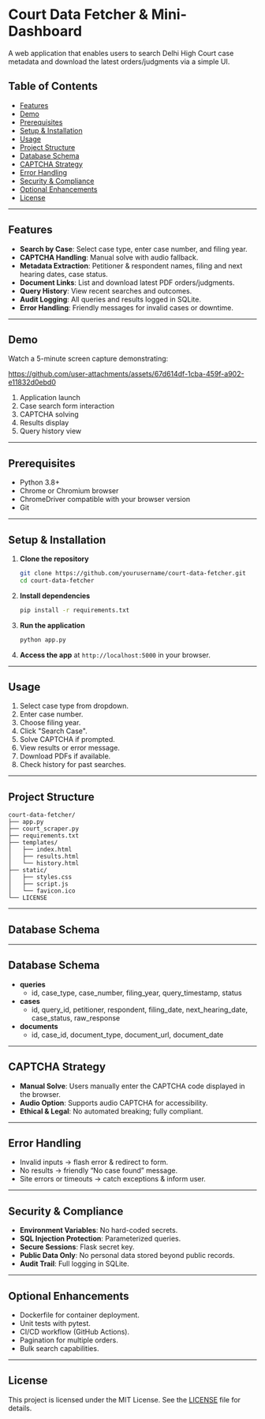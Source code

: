 # Court Data Fetcher & Mini-Dashboard

A web application that enables users to search Delhi High Court case metadata and download the latest orders/judgments via a simple UI.

## Table of Contents

- [Features](#features)  
- [Demo](#demo)  
- [Prerequisites](#prerequisites)  
- [Setup & Installation](#setup--installation)  
- [Usage](#usage)  
- [Project Structure](#project-structure)  
- [Database Schema](#database-schema)  
- [CAPTCHA Strategy](#captcha-strategy)  
- [Error Handling](#error-handling)  
- [Security & Compliance](#security--compliance)  
- [Optional Enhancements](#optional-enhancements)  
- [License](#license)  

---

## Features

- **Search by Case**: Select case type, enter case number, and filing year.  
- **CAPTCHA Handling**: Manual solve with audio fallback.  
- **Metadata Extraction**: Petitioner & respondent names, filing and next hearing dates, case status.  
- **Document Links**: List and download latest PDF orders/judgments.  
- **Query History**: View recent searches and outcomes.  
- **Audit Logging**: All queries and results logged in SQLite.  
- **Error Handling**: Friendly messages for invalid cases or downtime.

---

## Demo

Watch a 5-minute screen capture demonstrating:

https://github.com/user-attachments/assets/67d614df-1cba-459f-a902-e11832d0ebd0



1. Application launch  
2. Case search form interaction  
3. CAPTCHA solving  
4. Results display  
5. Query history view



---

## Prerequisites

- Python 3.8+  
- Chrome or Chromium browser  
- ChromeDriver compatible with your browser version  
- Git  

---

## Setup & Installation

1. **Clone the repository**  

   ```bash
   git clone https://github.com/yourusername/court-data-fetcher.git
   cd court-data-fetcher
   ```

2. **Install dependencies**  

   ```bash
   pip install -r requirements.txt
   ```

3. **Run the application**  

   ```bash
   python app.py
   ```

4. **Access the app** at `http://localhost:5000` in your browser.  

---

## Usage

1. Select case type from dropdown.  
2. Enter case number.  
3. Choose filing year.  
4. Click "Search Case".  
5. Solve CAPTCHA if prompted.  
6. View results or error message.  
7. Download PDFs if available.  
8. Check history for past searches.  

---

## Project Structure

```
court-data-fetcher/
├── app.py
├── court_scraper.py
├── requirements.txt
├── templates/
│   ├── index.html
│   ├── results.html
│   └── history.html
├── static/
│   ├── styles.css
│   ├── script.js
│   └── favicon.ico
└── LICENSE
```

---

## Database Schema


---

## Database Schema

- **queries**  
  - id, case_type, case_number, filing_year, query_timestamp, status  
- **cases**  
  - id, query_id, petitioner, respondent, filing_date, next_hearing_date, case_status, raw_response  
- **documents**  
  - id, case_id, document_type, document_url, document_date  

---

## CAPTCHA Strategy

- **Manual Solve**: Users manually enter the CAPTCHA code displayed in the browser.  
- **Audio Option**: Supports audio CAPTCHA for accessibility.  
- **Ethical & Legal**: No automated breaking; fully compliant.

---

## Error Handling

- Invalid inputs → flash error & redirect to form.  
- No results → friendly “No case found” message.  
- Site errors or timeouts → catch exceptions & inform user.

---

## Security & Compliance

- **Environment Variables**: No hard-coded secrets.  
- **SQL Injection Protection**: Parameterized queries.  
- **Secure Sessions**: Flask secret key.  
- **Public Data Only**: No personal data stored beyond public records.  
- **Audit Trail**: Full logging in SQLite.

---

## Optional Enhancements

- Dockerfile for container deployment.  
- Unit tests with pytest.  
- CI/CD workflow (GitHub Actions).  
- Pagination for multiple orders.  
- Bulk search capabilities.  

---

## License

This project is licensed under the MIT License. See the [LICENSE](LICENSE) file for details.  

